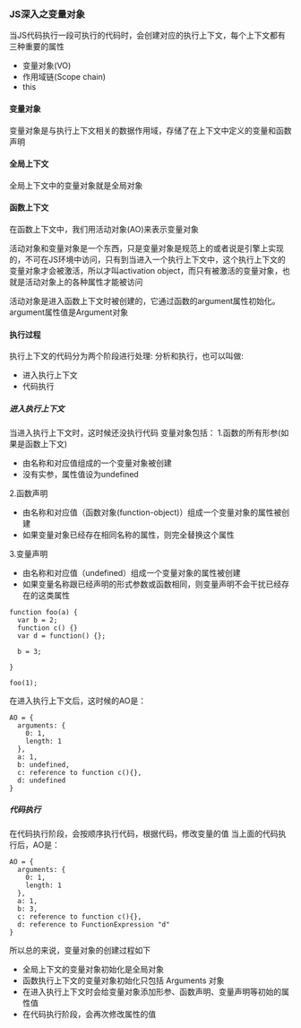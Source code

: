 ### JS深入之变量对象
当JS代码执行一段可执行的代码时，会创建对应的执行上下文，每个上下文都有三种重要的属性
- 变量对象(VO)
- 作用域链(Scope chain)
- this

#### 变量对象
变量对象是与执行上下文相关的数据作用域，存储了在上下文中定义的变量和函数声明

#### 全局上下文
全局上下文中的变量对象就是全局对象

#### 函数上下文
在函数上下文中，我们用活动对象(AO)来表示变量对象

活动对象和变量对象是一个东西，只是变量对象是规范上的或者说是引擎上实现的，不可在JS环境中访问，只有到当进入一个执行上下文中，这个执行上下文的变量对象才会被激活，所以才叫activation object，而只有被激活的变量对象，也就是活动对象上的各种属性才能被访问

活动对象是进入函数上下文时被创建的，它通过函数的argument属性初始化。argument属性值是Argument对象

#### 执行过程
执行上下文的代码分为两个阶段进行处理: 分析和执行，也可以叫做:
- 进入执行上下文
- 代码执行

##### 进入执行上下文
当进入执行上下文时，这时候还没执行代码
变量对象包括：
1.函数的所有形参(如果是函数上下文)
- 由名称和对应值组成的一个变量对象被创建
- 没有实参，属性值设为undefined

2.函数声明
- 由名称和对应值（函数对象(function-object)）组成一个变量对象的属性被创建
- 如果变量对象已经存在相同名称的属性，则完全替换这个属性

3.变量声明
- 由名称和对应值（undefined）组成一个变量对象的属性被创建
- 如果变量名称跟已经声明的形式参数或函数相同，则变量声明不会干扰已经存在的这类属性
```
function foo(a) {
  var b = 2;
  function c() {}
  var d = function() {};

  b = 3;

}

foo(1);
```
在进入执行上下文后，这时候的AO是：
```
AO = {
  arguments: {
    0: 1,
    length: 1
  },
  a: 1,
  b: undefined,
  c: reference to function c(){},
  d: undefined
}
```
##### 代码执行
在代码执行阶段，会按顺序执行代码，根据代码，修改变量的值
当上面的代码执行后，AO是：
```
AO = {
  arguments: {
    0: 1,
    length: 1
  },
  a: 1,
  b: 3,
  c: reference to function c(){},
  d: reference to FunctionExpression "d"
}
```
所以总的来说，变量对象的创建过程如下
- 全局上下文的变量对象初始化是全局对象
- 函数执行上下文的变量对象初始化只包括 Arguments 对象
- 在进入执行上下文时会给变量对象添加形参、函数声明、变量声明等初始的属性值
- 在代码执行阶段，会再次修改属性的值